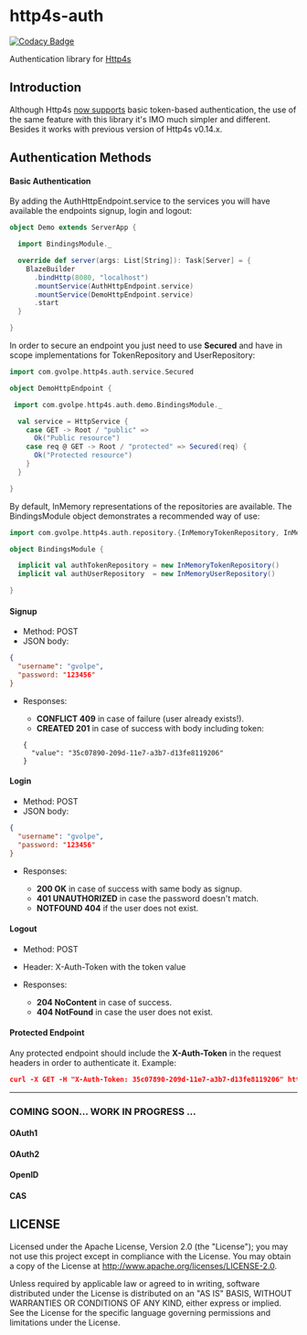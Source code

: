 http4s-auth
===========

[![Codacy Badge](https://api.codacy.com/project/badge/Grade/94bf4c355bca4354a8c2a1cda3dc40b9)](https://www.codacy.com/app/volpegabriel/http4s-auth?utm_source=github.com&utm_medium=referral&utm_content=gvolpe/http4s-auth&utm_campaign=badger)

Authentication library for [Http4s](http://http4s.org/)

## Introduction

Although Http4s [now supports](http://http4s.org/v0.15/auth/) basic token-based authentication, the use of the same feature with this library it's IMO much simpler and different. Besides it works with previous version of Http4s v0.14.x.

## Authentication Methods

#### Basic Authentication

By adding the AuthHttpEndpoint.service to the services you will have available the endpoints signup, login and logout:

```scala
object Demo extends ServerApp {

  import BindingsModule._

  override def server(args: List[String]): Task[Server] = {
    BlazeBuilder
      .bindHttp(8080, "localhost")
      .mountService(AuthHttpEndpoint.service)
      .mountService(DemoHttpEndpoint.service)
      .start
  }

}
```

In order to secure an endpoint you just need to use **Secured** and have in scope implementations for TokenRepository and UserRepository:

```scala
import com.gvolpe.http4s.auth.service.Secured

object DemoHttpEndpoint {

 import com.gvolpe.http4s.auth.demo.BindingsModule._

  val service = HttpService {
    case GET -> Root / "public" =>
      Ok("Public resource")
    case req @ GET -> Root / "protected" => Secured(req) {
      Ok("Protected resource")
    }
  }

}
```

By default, InMemory representations of the repositories are available. The BindingsModule object demonstrates a recommended way of use:

```scala
import com.gvolpe.http4s.auth.repository.{InMemoryTokenRepository, InMemoryUserRepository}

object BindingsModule {

  implicit val authTokenRepository = new InMemoryTokenRepository()
  implicit val authUserRepository  = new InMemoryUserRepository()

}
```

#### Signup

- Method: POST
- JSON body: 

```json
{
  "username": "gvolpe",
  "password: "123456"
}
```
- Responses:

	- **CONFLICT 409** in case of failure (user already exists!).
	- **CREATED 201** in case of success with body including token:
	```
	{ 
	  "value": "35c07890-209d-11e7-a3b7-d13fe8119206"
	}
	```

#### Login

- Method: POST
- JSON body:

```json
{
  "username": "gvolpe",
  "password: "123456"
}
```
- Responses:

	- **200 OK** in case of success with same body as signup.
	- **401 UNAUTHORIZED** in case the password doesn't match.
	- **NOTFOUND 404** if the user does not exist.

#### Logout

- Method: POST
- Header: X-Auth-Token with the token value
- Responses:

	- **204 NoContent** in case of success.
	- **404 NotFound** in case the user does not exist.

#### Protected Endpoint

Any protected endpoint should include the **X-Auth-Token** in the request headers in order to authenticate it. Example:

```json
curl -X GET -H "X-Auth-Token: 35c07890-209d-11e7-a3b7-d13fe8119206" http://localhost:8080/protected
```

--------------------------------------------

### COMING SOON... WORK IN PROGRESS ...

#### OAuth1
#### OAuth2
#### OpenID 
#### CAS

## LICENSE

Licensed under the Apache License, Version 2.0 (the "License"); you may not use this project except in compliance with
the License. You may obtain a copy of the License at http://www.apache.org/licenses/LICENSE-2.0.

Unless required by applicable law or agreed to in writing, software distributed under the License is distributed on an
"AS IS" BASIS, WITHOUT WARRANTIES OR CONDITIONS OF ANY KIND, either express or implied. See the License for the specific
language governing permissions and limitations under the License.
